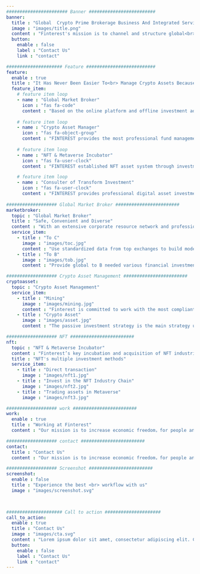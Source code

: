 ```yaml
---
####################### Banner #########################
banner:
  title : "Global  Crypto Prime Brokerage Business And Integrated Service Provider"
  image : "images/title.png"
  content : "Finterest's mission is to channel and structure global<br> resources in regard to blockchain business and digital<br> assets for our clients and help them better the capital<br> allocation strategies and transform their businesses for<br> the upcoming crypto economy."
  button:
    enable : false
    label : "Contact Us"
    link : "contact"

##################### Feature ##########################
feature:
  enable : true
  title : "It Has Never Been Easier To<br> Manage Crypto Assets Because Of Us"
  feature_item:
    # feature item loop
    - name : "Global Market Broker"
      icon : "fas fa-code"
      content : "Based on the online platform and offline investment advisory business development, FINTEREST develops professional brokerage business for 2B and 2C clients, including securities lending, leveraged transaction execution, custody compliance and professional consulting services."
      
    # feature item loop
    - name : "Crypto Asset Manager"
      icon : "fas fa-object-group"
      content : "FINTEREST provides the most professional fund management services in the encrypted digital asset market, including multiple types of encrypted digital asset investment funds, such as possitive management fund and mining in crypto."
      
    # feature item loop
    - name : "NFT & Metaverse Incubator"
      icon : "fas fa-user-clock"
      content : "FINTEREST established NFT asset system through investment incubation and mergers and acquisitions. Key incubation and acquisition of NFT industries and assets include: digital art, Metaverse, emerging game industry, blockchain finance, IP intellectual property transactions, etc."

    # feature item loop
    - name : "Consulter of Transform Investment"
      icon : "fas fa-user-clock"
      content : "FINTEREST provides professional digital asset investment advisory services for large and medium-sized enterprises around the world, and based on this, it is promoted in the world's important financial cities to obtain comprehensive cooperation with PB business and 2C customers."
      
################### Global Market Broker ########################
marketbroker:
  topic : "Global Market Broker"
  title : "Safe, Convenient and Diverse"
  content : "With an extensive corporate resource network and professional digital financial business foundation, FINTEREST provides professional targeted and non-targeted digital encryption business investment advisory services to enterprises and high-net-worth clients, and develops a complete brokerage business on this basis."
  service_item:
    - title : "To C"
      image : "images/toc.jpg"
      content : "Use standardized data from top exchanges to build model indicators, provide a variety of trading strategies, and provide professional bot tools."
    - title : "To B"
      image : "images/tob.jpg"
      content : "Provide global to B needed various financial investment services under the new digital financial system, including various services such as buying and selling transactions, custody compliance, leveraged lending..."

################### Crypto Asset Management ########################
cryptoasset:
  topic : "Crypto Asset Management"
  service_item:
    - title : "Mining"
      image : "images/mining.jpg"
      content : "Finterest is committed to work with the most compliant mines globally, and mainly focuses on mine operation and acquisition business, mining machine acquisition and custody business, digital mining investment management business."
    - title : "Crypto Asset"
      image : "images/asset.jpg"
      content : "The passive investment strategy is the main strategy used by Finterest, other management such as active digital asset management and digital asset quantitative hedge fund can also be customized for customers.<br>FINTEREST Digital Asset Fund of Funds is the first fund established in 2021, investing in passively managed funds of funds managed by the top digital asset fund GP."

################### NFT ########################
nft:
  topic : "NFT & Metaverse Incubator"
  content : "Finterest’s key incubation and acquisition of NFT industries and assets include: digital art, Metaverse, emerging game industry, blockchain finance, IP intellectual property transactions, etc."
  title : "NFT's multiple investment methods"
  service_item:
    - title : "Direct transaction"
      image : "images/nft1.jpg"
    - title : "Invest in the NFT Industry Chain"
      image : "images/nft2.jpg"
    - title : "Trading assets in Metaverse"
      image : "images/nft3.jpg"

################### work ########################
work:
  enable : true
  title : "Working at Finterest"
  content : "Our mission is to increase economic freedom，for people and the world. Join us and make an impact on a global scale."

################### contact ########################
contact:
  title : "Contact Us"
  content : "Our mission is to increase economic freedom，for people and the world. Join us and make an impact on a global scale."

################### Screenshot ########################
screenshot:
  enable : false
  title : "Experience the best <br> workflow with us"
  image : "images/screenshot.svg"

  

##################### Call to action #####################
call_to_action:
  enable : true
  title : "Contact Us"
  image : "images/cta.svg"
  content : "Lorem ipsum dolor sit amet, consectetur adipiscing elit. Consequat tristique eget amet, tempus eu at consecttur.<br>Phone: +88 125 256 452 <br>Mail: info@bigspring.com <br>Address: 360 Main rd, Rio, Brazil"
  button:
    enable : false
    label : "Contact Us"
    link : "contact"
---
```

